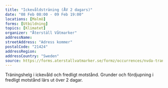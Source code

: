 ```yaml
---
title: "Ickevåldsträning (ÅV 2 dagars)"
date: "08 Feb 08:00 - 09 Feb 19:00"
locations: [Malmö]
forms: [Utbildning]
topics: [Klimatet]
organizer: "Återställ Våtmarker"
addressName:
streetAddress: "Adress kommer"
postalCode: "21424"
addressRegion:
addressCountry: "Sweden"
source: https://forms.aterstallvatmarker.se/formz/occurrences/nvda-traning-av-2-dagars-malmo-2025-02-01/registrations/new
---
```

Träningshelg i ickevåld och fredligt motstånd. Grunder och fördjupning i fredligt motstånd lärs ut över 2 dagar.
